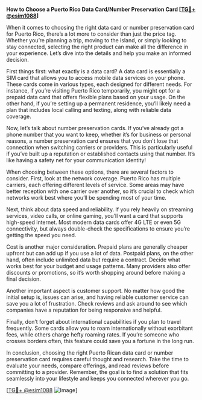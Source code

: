 **How to Choose a Puerto Rico Data Card/Number Preservation Card [[TG💪+ @esim1088](https://t.me/s/esim1088)]**

When it comes to choosing the right data card or number preservation card for Puerto Rico, there’s a lot more to consider than just the price tag. Whether you’re planning a trip, moving to the island, or simply looking to stay connected, selecting the right product can make all the difference in your experience. Let’s dive into the details and help you make an informed decision.

First things first: what exactly is a data card? A data card is essentially a SIM card that allows you to access mobile data services on your phone. These cards come in various types, each designed for different needs. For instance, if you’re visiting Puerto Rico temporarily, you might opt for a prepaid data card that offers flexible plans based on your usage. On the other hand, if you’re setting up a permanent residence, you’ll likely need a plan that includes local calling and texting, along with reliable data coverage.

Now, let’s talk about number preservation cards. If you’ve already got a phone number that you want to keep, whether it’s for business or personal reasons, a number preservation card ensures that you don’t lose that connection when switching carriers or providers. This is particularly useful if you’ve built up a reputation or established contacts using that number. It’s like having a safety net for your communication identity!

When choosing between these options, there are several factors to consider. First, look at the network coverage. Puerto Rico has multiple carriers, each offering different levels of service. Some areas may have better reception with one carrier over another, so it’s crucial to check which networks work best where you’ll be spending most of your time. 

Next, think about data speed and reliability. If you rely heavily on streaming services, video calls, or online gaming, you’ll want a card that supports high-speed internet. Most modern data cards offer 4G LTE or even 5G connectivity, but always double-check the specifications to ensure you’re getting the speed you need.

Cost is another major consideration. Prepaid plans are generally cheaper upfront but can add up if you use a lot of data. Postpaid plans, on the other hand, often include unlimited data but require a contract. Decide what works best for your budget and usage patterns. Many providers also offer discounts or promotions, so it’s worth shopping around before making a final decision.

Another important aspect is customer support. No matter how good the initial setup is, issues can arise, and having reliable customer service can save you a lot of frustration. Check reviews and ask around to see which companies have a reputation for being responsive and helpful.

Finally, don’t forget about international capabilities if you plan to travel frequently. Some cards allow you to roam internationally without exorbitant fees, while others charge hefty roaming rates. If you’re someone who crosses borders often, this feature could save you a fortune in the long run.

In conclusion, choosing the right Puerto Rican data card or number preservation card requires careful thought and research. Take the time to evaluate your needs, compare offerings, and read reviews before committing to a provider. Remember, the goal is to find a solution that fits seamlessly into your lifestyle and keeps you connected wherever you go.

[[TG💪+ @esim1088](https://t.me/s/esim1088) ![Image](https://i.postimg.cc/Y0z9fWf4/image.png)]